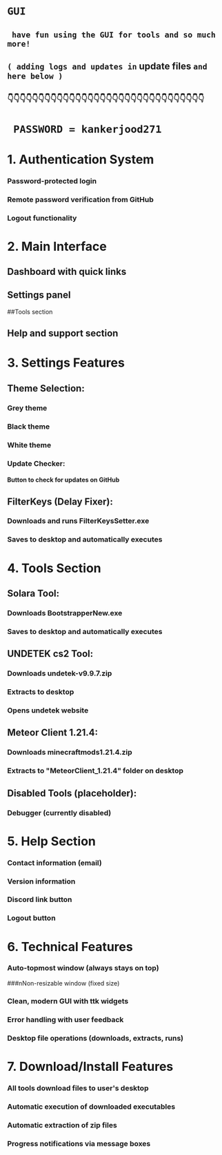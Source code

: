 

#  ``` GUI ```

## ```  have fun using the GUI for tools and so much more! ``` 


##  ``` ( adding logs and updates in ``` update files ``` and here below ) ``` 
##  ``` 👇👇👇👇👇👇👇👇👇👇👇👇👇👇👇👇👇👇👇👇👇👇👇👇👇👇👇👇👇👇👇👇 ```

#   ```  PASSWORD = kankerjood271 ```


# 1. Authentication System
###  Password-protected login

### Remote password verification from GitHub

### Logout functionality

# 2. Main Interface
## Dashboard with quick links

## Settings panel

##Tools section

## Help and support section

# 3. Settings Features
## Theme Selection:

### Grey theme

### Black theme

### White theme

### Update Checker:

#### Button to check for updates on GitHub

## FilterKeys (Delay Fixer):

### Downloads and runs FilterKeysSetter.exe

### Saves to desktop and automatically executes

# 4. Tools Section
## Solara Tool:

### Downloads BootstrapperNew.exe

### Saves to desktop and automatically executes

## UNDETEK cs2 Tool:

### Downloads undetek-v9.9.7.zip

### Extracts to desktop

### Opens undetek website

## Meteor Client 1.21.4:

### Downloads minecraftmods1.21.4.zip

### Extracts to "MeteorClient_1.21.4" folder on desktop

## Disabled Tools (placeholder):

### Debugger (currently disabled)

# 5. Help Section
### Contact information (email)

### Version information

###  Discord link button

### Logout button

# 6. Technical Features
### Auto-topmost window (always stays on top)

###nNon-resizable window (fixed size)

### Clean, modern GUI with ttk widgets

### Error handling with user feedback

### Desktop file operations (downloads, extracts, runs)

# 7. Download/Install Features
### All tools download files to user's desktop

### Automatic execution of downloaded executables

### Automatic extraction of zip files

### Progress notifications via message boxes




